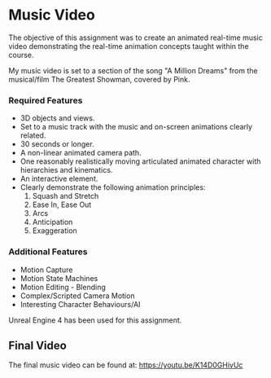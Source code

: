 # Music Video

The objective of this assignment was to create an animated real-time music video demonstrating the real-time animation concepts taught within the course.

My music video is set to a section of the song "A Million Dreams" from the musical/film The Greatest Showman, covered by Pink.

### Required Features

  - 3D objects and views.
  - Set to a music track with the music and on-screen animations clearly related.
  - 30 seconds or longer.
  - A non-linear animated camera path.
  - One reasonably realistically moving articulated animated character with hierarchies and kinematics.
  - An interactive element.
  - Clearly demonstrate the following animation principles:
    1. Squash and Stretch
    2. Ease In, Ease Out
    3. Arcs
    4. Anticipation
    5. Exaggeration

### Additional Features

  - Motion Capture
  - Motion State Machines
  - Motion Editing - Blending
  - Complex/Scripted Camera Motion
  - Interesting Character Behaviours/AI


Unreal Engine 4 has been used for this assignment.

## Final Video

The final music video can be found at: https://youtu.be/K14D0GHivUc
